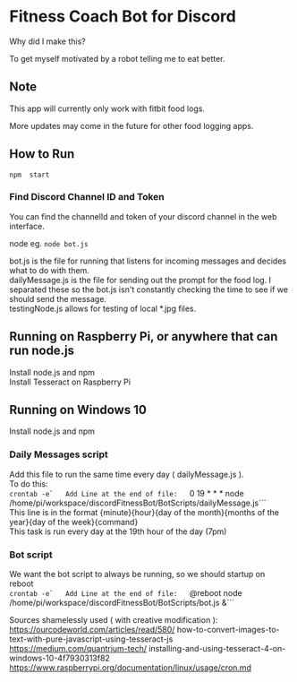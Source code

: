 
# Fitness Coach Bot for Discord
Why did I make this?  

To get myself motivated by a robot telling me to eat better.  

## Note
This app will currently only work with fitbit food logs.  

More updates may come in the future for other food logging apps.  

## How to Run
```npm  start```
### Find Discord Channel ID and Token
You can find the channelId and token of your discord channel in the web interface.  

node <fileNameOfChoice>
eg. ```node bot.js```  

bot.js is the file for running that listens for incoming messages and decides what to do with them.  
dailyMessage.js is the file for sending out the prompt for the food log. I separated these so the bot.js isn't constantly  checking the time to see if we should send the message.  
testingNode.js allows for testing of local *.jpg files.  

## Running on Raspberry Pi, or anywhere that can run node.js
Install node.js and npm  
Install Tesseract on Raspberry Pi  

## Running on Windows 10
Install node.js and npm  

### Daily Messages script
Add this file to run the same time every day ( dailyMessage.js ).  
To do this:  
```crontab -e`  
Add Line at the end of file:  
```0 19 * * * node /home/pi/workspace/discordFitnessBot/BotScripts/dailyMessage.js```  
This line is in the format {minute}{hour}{day of the month}{months of the year}{day of the week}{command}  
This task is run every day at the 19th hour of the day (7pm)  

### Bot script
We want the bot script to always be running, so we should startup on reboot  
```crontab -e`  
Add Line at the end of file:  
```@reboot node /home/pi/workspace/discordFitnessBot/BotScripts/bot.js &```  

Sources shamelessly used ( with creative modification ):  
https://ourcodeworld.com/articles/read/580/  how-to-convert-images-to-text-with-pure-javascript-using-tesseract-js  
https://medium.com/quantrium-tech/  installing-and-using-tesseract-4-on-windows-10-4f7930313f82  
https://www.raspberrypi.org/documentation/linux/usage/cron.md  